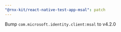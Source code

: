 ```yaml
---
"@rnx-kit/react-native-test-app-msal": patch
---
```


Bump `com.microsoft.identity.client:msal` to v4.2.0
